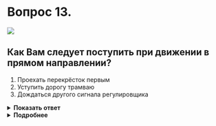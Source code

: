 # Вопрос 13.

![](https://s.drom.ru/i24227/pdd/tickets/2016/1542609036.jpg)

## Как Вам следует поступить при движении в прямом направлении?

1. Проехать перекрёсток первым
2. Уступить дорогу трамваю
3. Дождаться другого сигнала регулировщика

<details>
<summary><b>Показать ответ</b></summary>
Правильный ответ: 1
</details>
<details>
<summary><b>Подробнее</b></summary>
Перекрёсток регулируемый. Трамваи двигаются только «по направлению рук регулировщика», т.е. прямо. Водителю трамвая поворот направо запрещён. Соответственно он стоит и дожидается смены сигнала регулировщика. Вам можно продолжить движение прямо или направо. Проезжаете перекрёсток первым.
(Пункт 6.10 ПДД)
</details>